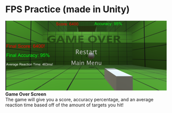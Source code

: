 # FPS Practice (made in Unity)
![Image of Game Over screen](https://github.com/sethks/FPSpracticeUnity/blob/master/images/gameover.png)
**Game Over Screen**  
The game will give you a score, accuracy percentage, and an average reaction time based off of the amount of targets you hit!
